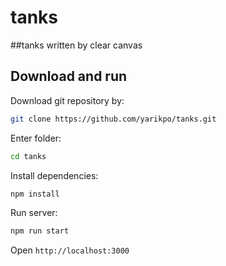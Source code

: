 # tanks
##tanks written by clear canvas

## Download and run

Download git repository by:

```sh
git clone https://github.com/yarikpo/tanks.git
```

Enter folder:

```sh
cd tanks
```

Install dependencies:

```sh
npm install
```

Run server:

```sh
npm run start
```


Open ```http://localhost:3000```
